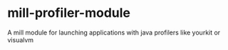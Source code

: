 # mill-profiler-module
A mill module for launching applications with java profilers like yourkit or visualvm

